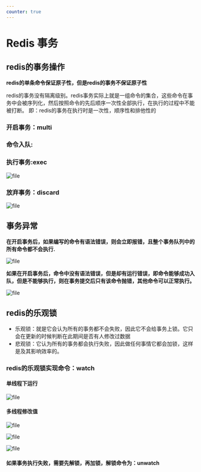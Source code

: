 ```yaml
---
counter: true
---
```


# Redis 事务

## redis的事务操作

**redis的单条命令保证原子性，但是redis的事务不保证原子性**

redis的事务没有隔离级别。redis事务实际上就是一组命令的集合，这些命令在事务中会被序列化，然后按照命令的先后顺序一次性全部执行，在执行的过程中不能被打断。 即：redis的事务在执行时是一次性，顺序性和排他性的

### 开启事务：multi

### 命令入队:

### 执行事务:exec

![file](http://cdn.jujimeizuo.cn/blog/2021/09/image-1632644879581.png)

### 放弃事务：discard

![file](http://cdn.jujimeizuo.cn/blog/2021/09/image-1632644930162.png)

## 事务异常

**在开启事务后，如果编写的命令有语法错误，则会立即报错，且整个事务队列中的所有命令都不会执行.**

![file](http://cdn.jujimeizuo.cn/blog/2021/09/image-1632645058718.png)

**如果在开启事务后，命令中没有语法错误，但是却有运行错误，即命令能够成功入队，但是不能够执行，则在事务提交后只有该命令抛错，其他命令可以正常执行。**

![file](http://cdn.jujimeizuo.cn/blog/2021/09/image-1632645139695.png)

## redis的乐观锁

- 乐观锁：就是它会认为所有的事务都不会失败，因此它不会给事务上锁。它只会在更新的时候判断在此期间是否有人修改过数据
- 悲观锁：它认为所有的事务都会执行失败，因此做任何事情它都会加锁，这样是及其影响效率的。

### redis的乐观锁实现命令：watch

#### 单线程下运行

![file](http://cdn.jujimeizuo.cn/blog/2021/09/image-1632645356164.png)

#### 多线程修改值

![file](http://cdn.jujimeizuo.cn/blog/2021/09/image-1632645487019.png)

![file](http://cdn.jujimeizuo.cn/blog/2021/09/image-1632645565809.png)

![file](http://cdn.jujimeizuo.cn/blog/2021/09/image-1632645644690.png)

#### 如果事务执行失败，需要先解锁，再加锁，解锁命令为：unwatch
